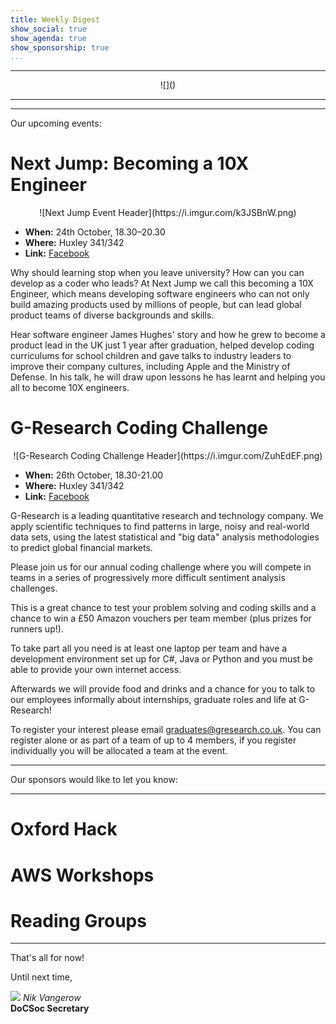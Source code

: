 ```yaml
---
title: Weekly Digest
show_social: true
show_agenda: true
show_sponsorship: true
...
```


---

<center>
<div style="position:relative;width:50%">
    ![]()
</div>
</center>

---

<!-- Introduction -->

---

Our upcoming events:

# Next Jump: Becoming a 10X Engineer

<center>
    ![Next Jump Event Header](https://i.imgur.com/k3JSBnW.png)
</center>

- **When:** 24th October, 18.30–20.30
- **Where:** Huxley 341/342
- **Link:** [Facebook](https://www.facebook.com/events/127663097980360/)

Why should learning stop when you leave university? How can you can develop
as a coder who leads? At Next Jump we call this becoming a 10X Engineer,
which means developing software engineers who can not only build amazing
products used by millions of people, but can lead global product teams of
diverse backgrounds and skills.

Hear software engineer James Hughes' story and how he grew to become a
product lead in the UK just 1 year after graduation, helped develop coding
curriculums for school children and gave talks to industry leaders to improve
their company cultures, including Apple and the Ministry of Defense. In his
talk, he will draw upon lessons he has learnt and helping you all to become
10X engineers.

# G-Research Coding Challenge

<center>
    ![G-Research Coding Challenge Header](https://i.imgur.com/ZuhEdEF.png)
</center>

- **When:** 26th October, 18.30-21.00
- **Where:** Huxley 341/342
- **Link:** [Facebook](https://www.facebook.com/events/2207747869451881/)

G-Research is a leading quantitative research and technology company. We
apply scientific techniques to find patterns in large, noisy and real-world
data sets, using the latest statistical and "big data" analysis methodologies
to predict global financial markets.
 
Please join us for our annual coding challenge where you will compete in
teams in a series of progressively more difficult sentiment analysis
challenges.

This is a great chance to test your problem solving and coding skills and a
chance to win a &#163;50 Amazon vouchers per team member (plus prizes for
runners up!).
 
To take part all you need is at least one laptop per team and have a
development environment set up for C#, Java or Python and you must be able to
provide your own internet access.
 
Afterwards we will provide food and drinks and a chance for you to talk to
our employees informally about internships, graduate roles and life at
G-Research!
 
To register your interest please email <graduates@gresearch.co.uk>. You can
register alone or as part of a team of up to 4 members, if you register
individually you will be allocated a team at the event.

---

Our sponsors would like to let you know:

---

# Oxford Hack

# AWS Workshops

# Reading Groups

---

That's all for now!

Until next time,

[![](http://i.imgur.com/mwEtDPb.png)](https://www.fb.com/nik.vangerow) *Nik
Vangerow*<br>**DoCSoc Secretary**